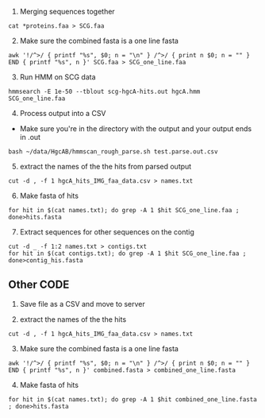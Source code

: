 1. Merging sequences together

```{BASH}
cat *proteins.faa > SCG.faa
```
2. Make sure the combined fasta is a one line fasta
```{BASH}
awk '!/^>/ { printf "%s", $0; n = "\n" } /^>/ { print n $0; n = "" } END { printf "%s", n }' SCG.faa > SCG_one_line.faa
```
3. Run HMM on SCG data
```{BASH}
hmmsearch -E 1e-50 --tblout scg-hgcA-hits.out hgcA.hmm SCG_one_line.faa
```
4. Process output into a CSV
- Make sure you're in the directory with the output and your output ends in .out
```{BASH}
bash ~/data/HgcAB/hmmscan_rough_parse.sh test.parse.out.csv
```
5. extract the names of the the hits from parsed output
```{BASH}
cut -d , -f 1 hgcA_hits_IMG_faa_data.csv > names.txt
```
6. Make fasta of hits

```{BASH}
for hit in $(cat names.txt); do grep -A 1 $hit SCG_one_line.faa ; done>hits.fasta
```

7. Extract sequences for other sequences on the contig
```{BASH}
cut -d _ -f 1:2 names.txt > contigs.txt
for hit in $(cat contigs.txt); do grep -A 1 $hit SCG_one_line.faa ; done>contig_his.fasta
```


## Other CODE


1. Save file as a CSV and move to server

1. extract the names of the the hits
```{BASH}
cut -d , -f 1 hgcA_hits_IMG_faa_data.csv > names.txt
```

3. Make sure the combined fasta is a one line fasta
```{BASH}
awk '!/^>/ { printf "%s", $0; n = "\n" } /^>/ { print n $0; n = "" } END { printf "%s", n }' combined.fasta > combined_one_line.fasta
```
4. Make fasta of hits

```{BASH}
for hit in $(cat names.txt); do grep -A 1 $hit combined_one_line.fasta ; done>hits.fasta
```
